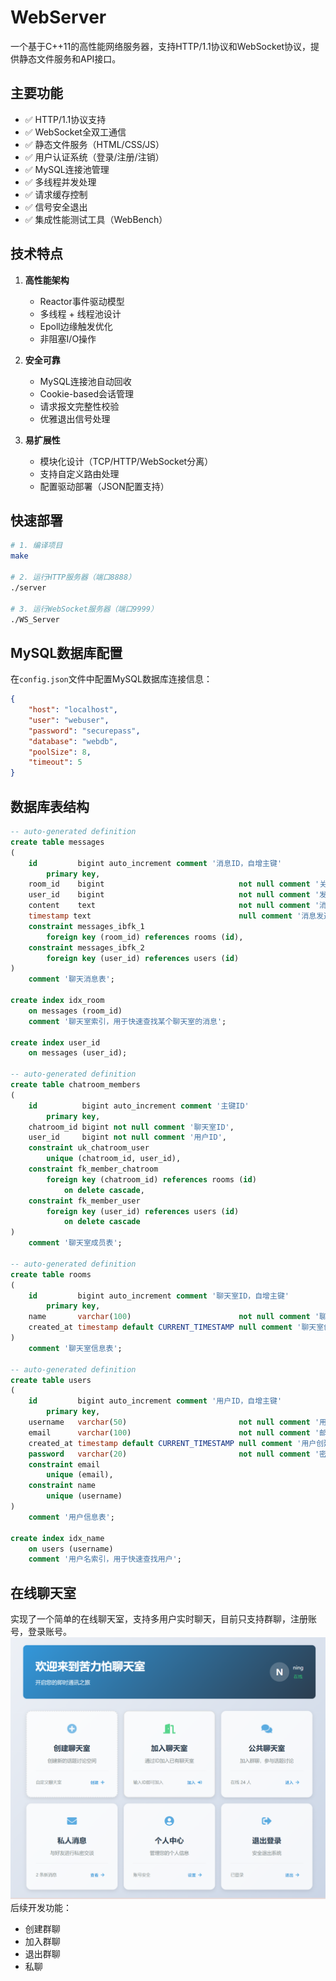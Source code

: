 # WebServer


一个基于C++11的高性能网络服务器，支持HTTP/1.1协议和WebSocket协议，提供静态文件服务和API接口。

## 主要功能

- ✅ HTTP/1.1协议支持
- ✅ WebSocket全双工通信
- ✅ 静态文件服务（HTML/CSS/JS）
- ✅ 用户认证系统（登录/注册/注销）
- ✅ MySQL连接池管理
- ✅ 多线程并发处理
- ✅ 请求缓存控制
- ✅ 信号安全退出
- ✅ 集成性能测试工具（WebBench）

## 技术特点

1. **高性能架构**
   - Reactor事件驱动模型
   - 多线程 + 线程池设计
   - Epoll边缘触发优化
   - 非阻塞I/O操作

2. **安全可靠**
   - MySQL连接池自动回收
   - Cookie-based会话管理
   - 请求报文完整性校验
   - 优雅退出信号处理

3. **易扩展性**
   - 模块化设计（TCP/HTTP/WebSocket分离）
   - 支持自定义路由处理
   - 配置驱动部署（JSON配置支持）

## 快速部署

```bash
# 1. 编译项目
make

# 2. 运行HTTP服务器（端口8888）
./server

# 3. 运行WebSocket服务器（端口9999）
./WS_Server
```
## MySQL数据库配置
在`config.json`文件中配置MySQL数据库连接信息：
```json
{
    "host": "localhost",
    "user": "webuser",
    "password": "securepass",
    "database": "webdb",
    "poolSize": 8,
    "timeout": 5
}
```
## 数据库表结构
````sql
-- auto-generated definition
create table messages
(
    id         bigint auto_increment comment '消息ID，自增主键'
        primary key,
    room_id    bigint                              not null comment '关联的聊天室ID',
    user_id    bigint                              not null comment '发送消息的用户ID',
    content    text                                not null comment '消息内容',
    timestamp text                                 null comment '消息发送时间',
    constraint messages_ibfk_1
        foreign key (room_id) references rooms (id),
    constraint messages_ibfk_2
        foreign key (user_id) references users (id)
)
    comment '聊天消息表';

create index idx_room
    on messages (room_id)
    comment '聊天室索引，用于快速查找某个聊天室的消息';

create index user_id
    on messages (user_id);

-- auto-generated definition
create table chatroom_members
(
    id          bigint auto_increment comment '主键ID'
        primary key,
    chatroom_id bigint not null comment '聊天室ID',
    user_id     bigint not null comment '用户ID',
    constraint uk_chatroom_user
        unique (chatroom_id, user_id),
    constraint fk_member_chatroom
        foreign key (chatroom_id) references rooms (id)
            on delete cascade,
    constraint fk_member_user
        foreign key (user_id) references users (id)
            on delete cascade
)
    comment '聊天室成员表';

-- auto-generated definition
create table rooms
(
    id         bigint auto_increment comment '聊天室ID，自增主键'
        primary key,
    name       varchar(100)                        not null comment '聊天室名称',
    created_at timestamp default CURRENT_TIMESTAMP null comment '聊天室创建时间'
)
    comment '聊天室信息表';

-- auto-generated definition
create table users
(
    id         bigint auto_increment comment '用户ID，自增主键'
        primary key,
    username   varchar(50)                         not null comment '用户名，唯一',
    email      varchar(100)                        not null comment '邮箱地址，唯一',
    created_at timestamp default CURRENT_TIMESTAMP null comment '用户创建时间',
    password   varchar(20)                         not null comment '密码',
    constraint email
        unique (email),
    constraint name
        unique (username)
)
    comment '用户信息表';

create index idx_name
    on users (username)
    comment '用户名索引，用于快速查找用户';


````

## 在线聊天室
实现了一个简单的在线聊天室，支持多用户实时聊天，目前只支持群聊，注册账号，登录账号。
![Websocket](image.png)
后续开发功能：
- 创建群聊
- 加入群聊
- 退出群聊
- 私聊
